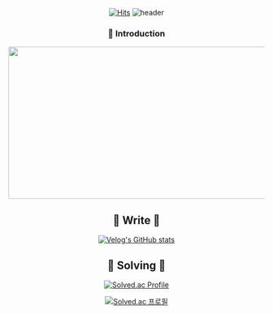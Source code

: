 <div align="center">
  
  [![Hits](https://hits.seeyoufarm.com/api/count/incr/badge.svg?url=https%3A%2F%2Fgithub.com%2Fcoooow0%2Fhit-counter&count_bg=%23A8EAFF&title_bg=%23FFFFFF&icon=&icon_color=%23E7E7E7&title=%E2%9D%84%EF%B8%8F&edge_flat=false)](https://hits.seeyoufarm.com)
![header](https://capsule-render.vercel.app/api?type=venom&text=CoOoOw0&height=200&fontSize=70&color=0:DFDDF2,100:ABA1C6&fontColor=FFC4DC&animation=twinkling&stroke=FFC4DC&strokeWidth=3)

### 👻 Introduction
<a href="https://github.com/devxb/gitanimals">
<img
  src="https://render.gitanimals.org/farms/coooow0"
  width="600"
  height="300"
/>
</a>

## 🍥 Write 🍥
[![Velog's GitHub stats](https://velog-readme-stats.vercel.app/api/badge?name=coooow0's_velog)](https://velog.io/@coooow0) 


## 🫧 Solving 🫧

[![Solved.ac Profile](http://mazassumnida.wtf/api/v2/generate_badge?boj=yonzzi)](https://solved.ac/yonzzi/)

[![Solved.ac 프로필](http://mazassumnida.wtf/api/mini/generate_badge?boj={yonzzi})](https://solved.ac/{yonzzi})
</div>

